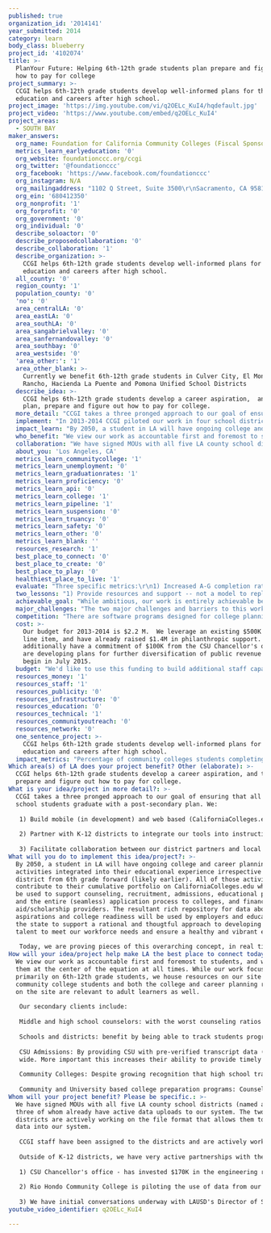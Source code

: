 ```yaml
---
published: true
organization_id: '2014141'
year_submitted: 2014
category: learn
body_class: blueberry
project_id: '4102074'
title: >-
  PlanYour Future: Helping 6th-12th grade students plan prepare and figure out
  how to pay for college
project_summary: >-
  CCGI helps 6th-12th grade students develop well-informed plans for their
  education and careers after high school.
project_image: 'https://img.youtube.com/vi/q2OELc_KuI4/hqdefault.jpg'
project_video: 'https://www.youtube.com/embed/q2OELc_KuI4'
project_areas:
  - SOUTH BAY
maker_answers:
  org_name: Foundation for California Community Colleges (Fiscal Sponsor)
  metrics_learn_earlyeducation: '0'
  org_website: foundationccc.org/ccgi
  org_twitter: '@foundationccc'
  org_facebook: 'https://www.facebook.com/foundationccc'
  org_instagram: N/A
  org_mailingaddress: "1102 Q Street, Suite 3500\r\nSacramento, CA 95811"
  org_ein: '680412350'
  org_nonprofit: '1'
  org_forprofit: '0'
  org_government: '0'
  org_individual: '0'
  describe_soloactor: '0'
  describe_proposedcollaboration: '0'
  describe_collaboration: '1'
  describe_organization: >-
    CCGI helps 6th-12th grade students develop well-informed plans for their
    education and careers after high school.
  all_county: '0'
  region_county: '1'
  population_county: '0'
  'no': '0'
  area_centralLA: '0'
  area_eastLA: '0'
  area_southLA: '0'
  area_sangabrielvalley: '0'
  area_sanfernandovalley: '0'
  area_southbay: '0'
  area_westside: '0'
  'area_other:': '1'
  area_other_blank: >-
    Currently we benefit 6th-12th grade students in Culver City, El Monte, El
    Rancho, Hacienda La Puente and Pomona Unified School Districts
  describe_idea: >-
    CCGI helps 6th-12th grade students develop a career aspiration,  and then
    plan, prepare and figure out how to pay for college.
  more_detail: "CCGI takes a three pronged approach to our goal of ensuring that all high school students graduate with a post-secondary plan.  We:\r\n\r\n1) Build mobile (in development) and web based (CaliforniaColleges.edu) college and career planning tools that allow each student to develop their own individual portfolio.\r\n\r\n2) Partner with K-12 districts to integrate our tools into instructional time and counseling practice (both school based counselors and partner CBOS/university based outreach programs) so that all students meet 18 college and career planning milestones.\r\n\r\n3) Facilitate collaboration between our district partners and local colleges/universities to use student portfolios for college recruitment, admission and first year academic placement.  "
  implement: "In 2013-2014 CCGI piloted our work in four school districts (3 in LA County) reaching more than 25,000 students.   During 2014-2015 we've added two additional districts in the region. Our partnerships with districts allow for:\r\n\r\n1) Student portfolios to be populated with verified academic transcript data so that guidance can be personalized to each student.\r\n\r\n2) Counselor accounts that allow for the case-management and tracking of student progress (individually and/or in the aggregate) on 18 college and career planning milestones.  \r\n\r\n3) Analysis of student progress (individually and in the aggregate) on the 15 course sequence (A-G coursework) that students must pass in order to achieve minimum eligibility requirements for the California State and University of California systems.\r\n\r\n4)  A CCGI staff person is assigned to each district to support development of college and career planning requirements for students, and the associated implementation plan. Implementation plans include which milestones will be met by grade level, which lesson plans will be used to help students navigate the system and complete those key milestones, how those lesson plans will be integrated into counseling or instructional time, and who will deliver those lessons.  \r\n\r\n5) CCGI staff then build capacity among district personnel to facilitate the lesson plans and maximize utilization of the tools we provide. \r\n\r\nWe work with counselors and students to inform ongoing iteration of our tools.  This year our primary focus is revisions to the financial aid section of the website.\r\n\r\nIn addition to \"on-the-ground\" implementation, we work with individual campuses and higher education systems to:\r\n\r\n1) Support utilization of data from student portfolios for:\r\na) admissions in the CSU System (students can apply directly from their portfolio on our system, and their academic data is considered verified for admission)\r\nb) first year academic placement in community college -- allowing for a 25-30% reduction in remedial coursework placements.\r\n\r\nAdditionally, our partnerships with K-12 districts begin in January of the school year prior to implementation.  Accordingly, January-September of 2015 will be spent developing additional partnerships in the region.\r\n"
  impact_learn: "By 2050, a student in LA will have ongoing college and career planning activities integrated into their educational experience irrespective of school district from 6th grade forward (likely earlier). All of those activities will contribute to their cumulative portfolio on CaliforniaColleges.edu which will be used to support counseling, recruitment, admissions, educational planning and the entire (seamless) application process to colleges, and financial aid/scholarship providers.  The resultant rich repository for data about career aspirations and college readiness will be used by employers and educators in the state to support a rational and thougtful approach to developing native talent  to meet our workforce needs and ensure a healthy and vibrant economy. \r\n\r\nToday, we are proving pieces of this overarching concept, in real time with school districts, colleges and students themselves.  Our progress on A-G analysis and planning tools during 2014-2015 will allow us to help districts increase the numbers of students who graduate eligible for admissions to a four year college or university. Increased awareness of post-secondary options and degree pathways will help students to more fully understand the steps ahead of them and arrive at post-secondary ready to succeed."
  who_benefit: "We view our work as accountable first and foremost to students, and we place them at the center of the equation at all times.  While our work focuses primarily on 6th-12th grade students, we house resources on our site for community college students and both the college and career planning resources on the site are relevant to adult learners as well.\r\n\r\nOur secondary clients include:\r\n\r\nMiddle and high school counselors: with the worst counseling ratios in the country, California's school counselors manage average caseloads of 945 students each.  We provide tools, lesson plans and user support to help counselors maximize the efficiency with whichthey work with each student, and automate portions of their work (nagging students for forms can be accomplished by mobile app notofication) so that their time can be used for actual counseling.\r\n\r\nSchools and districts: benefit by being able to track students progress in ways they've not had access to before.  This is especially important as we are likely to see college readiness become a key indicator in API scores, as well as Local Control Accountability Plans.\r\n\r\nCSU Admissions:  By providing CSU with pre-verified transcript data (already used for A-G progress analysis with students), we prevent them from having to re-enter data, or hand check transcripts against the Doorways database at UC Office of the President.  At scale, this has the potential to save the system $12-$15M system-\r\nwide.  More important this increases their ability to provide timely and accurate financial aid packages, and to devote more resources to student guidance and counseling during the counseling and admissions process.\r\n\r\nCommunity Colleges: Despite growing recognition that high school transcripts are key to successful first year academic placement, community colleges (as open access institutions) do not and will not request or require that transcript data from students. Our system allows them not only to access transcript data for that purpose, but non-academic data about student's career exploration and aspirations that will support educational planning.\r\n\r\nCommunity and University based college preparation programs:  Counselors in these programs generally lack access to student's transcript data.  By linking their portfolio to approved providers (we have an approval process), we help to unify and maximize the efforts of all adults participating in a student's planning process."
  collaboration: "We have signed MOUs with all five LA county school districts (named above), three of whom already have active data uploads to our system.  The two newer districts are actively working on the file format that allows them to load data into our system.\r\n\r\nCCGI staff have been assigned to the districts and are actively working on 2014-2015 implementation plans.\r\n\r\nOutside of K-12 districts, we have very active partnerships with the following institutions of higher education:\r\n\r\n1) CSU Chancellor's office - has invested $170K in the engineering required to articulate CaliforniaColleges.edu with their CSU Mentor Application platform to allow for seamless application by students and receipt of pre-verified transcript data by their campuses offices of admissions.\r\n\r\n2) Rio Hondo Community College is piloting the use of data from our file format for first year academic placement of approximately 350 first year students who graduated from El Monte High school District in Spring 2014.  Rio's Dean of Counseling works closely with CCGI to inform the development of counseling tools, messaging and the higher ed user role on our professional center/counselor facing portal - to maximize the use of our system for smoothing transition to community colleges.  Our goals include expansion to all Rio Hondo's feeder districts (we are in three of six already) to prove the ability to place all incoming students based on transcripts rather than placement exams.\r\n\r\n3) We have initial conversations underway with LAUSD's Director of Secondary Education, Gerardo Loera, as well as local superintendent Bravo (ESC South), to pilot the use of CCGI tools in their high schools. "
  about_you: 'Los Angeles, CA'
  metrics_learn_communitycollege: '1'
  metrics_learn_unemployment: '0'
  metrics_learn_graduationrates: '1'
  metrics_learn_proficiency: '0'
  metrics_learn_api: '0'
  metrics_learn_college: '1'
  metrics_learn_pipeline: '1'
  metrics_learn_suspension: '0'
  metrics_learn_truancy: '0'
  metrics_learn_safety: '0'
  metrics_learn_other: '0'
  metrics_learn_blank: ''
  resources_research: '1'
  best_place_to_connect: '0'
  best_place_to_create: '0'
  best_place_to_play: '0'
  healthiest_place_to_live: '1'
  evaluate: "Three specific metrics:\r\n1) Increased A-G completion rates (previous studies suggest this will take a few years of high quality implementation to achieve)\r\n2) 75% completion of grade level milestones in partner districts\r\n3) 20-30% reduction in remedial placement at participating community colleges\r\n\r\nThis project collects extraordinary amounts of data, including -- analytics on utilization of our tools, student progress on 18 college and career milestones, applications submitted, transcripts sent, unitary level academic data for each student, and qualitative feedback from all user groups.  We can additionally articulate data sets with our higher education partners to run queries about post-matriculation outcomes.\r\n\r\nWhile we have an external evaluator on contract, we are in the process of redefining our evaluation questions as information gathered  and lessons learned during our first year have spurred new thinking about the various dimensions of this work."
  two_lessons: "1) Provide resources and support -- not a model to replicate:\r\nOur success to date is attributable to several factors, but chief among them is our willingness to work with districts on their terms.  While we have suggestions about how best to integrate our tools, we view ourselves as a set of resources and support for the college and career readiness agenda/strategy within each district and adapt accordingly. We do not provide model that they must implement with fidelity.\r\n\r\n2) Solve active pain points:  Rather than asking people use and master the full range of tools available to them on our platforms, we work to identify the pain points they are struggling with or problems they want to solve in the immediate term, and design our user support and professional development to assist them in that process.  We believe that this leads to more willing and enthusiastic utilization.  \r\n\r\nBoth of these lessons apply to all levels of partnership - K-12 districts, higher education partners etc.- if we are not genuinely helping our partners advance their own student success goals, nor helping them to solve immediate pain points, then we are not adding value to their work.\r\n"
  achievable_goal: "While ambitious, our work is entirely achievable because it leverages the energy and focus of so many partners across the educational system.  By providing tools, resources and a customer-centric approach to user support, our team helps counselors and educators across the region to do their jobs better and more efficiently.  This builds good will, helps to extend the reach and impact of all the adults working with students on college and career readiness and helps us all to learn from one another's innovations.\r\n\r\nDuring the last school year we were testing for demand for and utility of our platforms, as well as the willingness of K-12 and higher education partners to partner with us, and our ability to effectively (securely and accurately) build data bridges to populate student portfolios with academic data.  \r\n\r\nThis year, our focus is on learning how to most effectively support integration of our tools into counseling and instructional practice so that students maximize the use of the tools in their college and career planning process. "
  major_challenges: "The two major challenges and barriers to this work are:\r\n1) Bandwidth -- all partners are stretched thin and working on multiple tracks. For example, we anticipate common core implementation taking precedence over the integration of our tools during instructional time in districts. "
  competition: "There are software programs designed for college planning -- foremost among them is Naviance, which was purchased a few years back by Hobsons. There are several things that differentiate CCGI from Naviance:\r\n\r\n1) We are a not for profit, equity driven initiative -- our goal is not to sell districts a product, but to ensure that students are utilizing the tools to increase their likelihood of success in higher education.\r\n\r\n2)  Naviance is a canned product, we iterate our tools and lesson plans with our end users to maximize utility/utilization.\r\n\r\n3) Naviance is designed for a national market.  Due to the complexities and peculiarities of California, we design specifically for this state, and are endorsed by and collaborating with the higher education systems in this state.  Students can use our tools for national college search, but we emphasize utility for those 80% of students who stay in state for college, and who mostly attend California State Universities or the California Community Colleges.\r\n\r\n4) Because utilization is our goal, we invest significant staff time and resources in supporting implementation among our district, community based and higher education partners.\r\n\r\n5) Naviance was built with a different student user in mind. Their focus is on competitive eligibility for admission to elite institutions (they are famous for their scatterplots demonstrating competitive eligibilty).   This, and their pricing model, explains why Naviance is prevalent in very well resourced districts, but not a significant presence in lower income districts.  Our emphasis is on students who are the first in their family to go to college and invests in the issues most pertinent to their experience (specialized sections on DREAMERS, Foster youth, an emphasis on making explicit steps that are a already a matter of course for students who come from college educated families)."
  cost: >-
    Our budget for 2013-2014 is $2.2 M.  We leverage an existing $500K state
    line item, and have already raised $1.4M in philanthropic support.  We
    additionally have a commitment of $100K from the CSU Chancellor's office and
    are developing plans for further diversification of public revenue - to
    begin in July 2015.
  budget: "We'd like to use this funding to build additional staff capacity so that we can further the development of partnerships in the region.  Additional funding will be used for that staffing purpose and will contribute to the full Spanish language  translation of the site.\r\n\r\nAdditional staffing will allow us to document lessons learned from implementation, begin to build out additional partnerships in the region (including LAUSD), and provide greater support to the 239 counselors in non-partner districts who have requested training and support to use our system with their students.\r\n\r\nRegional Manager Los Angeles  $65,000\r\nTaxes/Benefits at 35% $22,750\r\nSpanish Translation: $12,250\r\n_____________________________\r\nTotal $100K\r\n"
  resources_money: '1'
  resources_staff: '1'
  resources_publicity: '0'
  resources_infrastructure: '0'
  resources_education: '0'
  resources_technical: '1'
  resources_communityoutreach: '0'
  resources_network: '0'
  one_sentence_project: >-
    CCGI helps 6th-12th grade students develop well-informed plans for their
    education and careers after high school.
  impact_metrics: "Percentage of community colleges students completing a certificate, degree, or transfer-related program\r\n \r\nCCGI impacts this metric in two ways:\r\n1) studies from the RP group, Community College Research Center, and from Long Beach City College, all indicate that high school transcripts are a better predictor of performance in college coursework than any of the placement exams currently in use in the Community College system.  Use of transcripts allow for 25-30% fewer students to place into remedial coursework.  Students who get caught in remediation have only a 26% chance of transferring or completing a degree.  We are already pilot testing the use of high school transcript data from our system for first year academic placement in math at Rio Hondo College.\r\n\r\n2) Additionally, we are on the front end of a collaboration with the academic senate of the community colleges to integrate educational planning tools for community college bound students onto our web-platform.\r\n\r\nIncreased graduation rates:\r\nOne cause of high drop out rates is that students don't understand the relevance of their education to their lives and their futures.  All of our work is designed to illuminate and reinforce that connection.\r\n\r\nCollege Matriculation Rates:  Lack of college knowledge, and lack of a college going culture are two key barriers to college matriculation. Our entire enterprise is designed to combat those two barriers.\r\n\r\nSeamless pipelines:  Our work addresses not just college readiness, but college transition as well.  We do so in the following ways:\r\n\r\n1) We are working towards as seamless a set of tools as possible and CSU's chancellor's office is the earliest partner in our effort to make all application systems seamless for students.  Moving forward students should be able to use their portfolio on CaliforniaColleges.edu to populate not just CSU Mentor, but UC Apply and their Cal-grant GPA verification, thereby reducing the possibility of falling through the cracks.  More seamless application processes allow for more timely financial aid packages -- which is the make or break factor in a student's decision making process about college.\r\n\r\n2)  Our dual emphasis on career and college planning helps students to make the connections early between careers and educational goals so that they choose the right colleges and majors to help them enter those fields. \r\n\r\n3) Our mobile app and other tools provide continuous support during the summer after high school, to prevent \"summer melt.\"  "
Which area(s) of LA does your project benefit? Other (elaborate): >-
  CCGI helps 6th-12th grade students develop a career aspiration, and then plan,
  prepare and figure out how to pay for college.
What is your idea/project in more detail?: >-
  CCGI takes a three pronged approach to our goal of ensuring that all high
  school students graduate with a post-secondary plan. We:
   
   1) Build mobile (in development) and web based (CaliforniaColleges.edu) college and career planning tools that allow each student to develop their own individual portfolio.
   
   2) Partner with K-12 districts to integrate our tools into instructional time and counseling practice (both school based counselors and partner CBOS/university based outreach programs) so that all students meet 18 college and career planning milestones.
   
   3) Facilitate collaboration between our district partners and local colleges/universities to use student portfolios for college recruitment, admission and first year academic placement.
What will you do to implement this idea/project?: >-
  By 2050, a student in LA will have ongoing college and career planning
  activities integrated into their educational experience irrespective of school
  district from 6th grade forward (likely earlier). All of those activities will
  contribute to their cumulative portfolio on CaliforniaColleges.edu which will
  be used to support counseling, recruitment, admissions, educational planning
  and the entire (seamless) application process to colleges, and financial
  aid/scholarship providers. The resultant rich repository for data about career
  aspirations and college readiness will be used by employers and educators in
  the state to support a rational and thougtful approach to developing native
  talent to meet our workforce needs and ensure a healthy and vibrant economy. 
   
   Today, we are proving pieces of this overarching concept, in real time with school districts, colleges and students themselves. Our progress on A-G analysis and planning tools during 2014-2015 will allow us to help districts increase the numbers of students who graduate eligible for admissions to a four year college or university. Increased awareness of post-secondary options and degree pathways will help students to more fully understand the steps ahead of them and arrive at post-secondary ready to succeed.
How will your idea/project help make LA the best place to connect today? In LA2050?: >-
  We view our work as accountable first and foremost to students, and we place
  them at the center of the equation at all times. While our work focuses
  primarily on 6th-12th grade students, we house resources on our site for
  community college students and both the college and career planning resources
  on the site are relevant to adult learners as well.
   
   Our secondary clients include:
   
   Middle and high school counselors: with the worst counseling ratios in the country, California's school counselors manage average caseloads of 945 students each. We provide tools, lesson plans and user support to help counselors maximize the efficiency with whichthey work with each student, and automate portions of their work (nagging students for forms can be accomplished by mobile app notofication) so that their time can be used for actual counseling.
   
   Schools and districts: benefit by being able to track students progress in ways they've not had access to before. This is especially important as we are likely to see college readiness become a key indicator in API scores, as well as Local Control Accountability Plans.
   
   CSU Admissions: By providing CSU with pre-verified transcript data (already used for A-G progress analysis with students), we prevent them from having to re-enter data, or hand check transcripts against the Doorways database at UC Office of the President. At scale, this has the potential to save the system $12-$15M system-
   wide. More important this increases their ability to provide timely and accurate financial aid packages, and to devote more resources to student guidance and counseling during the counseling and admissions process.
   
   Community Colleges: Despite growing recognition that high school transcripts are key to successful first year academic placement, community colleges (as open access institutions) do not and will not request or require that transcript data from students. Our system allows them not only to access transcript data for that purpose, but non-academic data about student's career exploration and aspirations that will support educational planning.
   
   Community and University based college preparation programs: Counselors in these programs generally lack access to student's transcript data. By linking their portfolio to approved providers (we have an approval process), we help to unify and maximize the efforts of all adults participating in a student's planning process.
Whom will your project benefit? Please be specific.: >-
  We have signed MOUs with all five LA county school districts (named above),
  three of whom already have active data uploads to our system. The two newer
  districts are actively working on the file format that allows them to load
  data into our system.
   
   CCGI staff have been assigned to the districts and are actively working on 2014-2015 implementation plans.
   
   Outside of K-12 districts, we have very active partnerships with the following institutions of higher education:
   
   1) CSU Chancellor's office - has invested $170K in the engineering required to articulate CaliforniaColleges.edu with their CSU Mentor Application platform to allow for seamless application by students and receipt of pre-verified transcript data by their campuses offices of admissions.
   
   2) Rio Hondo Community College is piloting the use of data from our file format for first year academic placement of approximately 350 first year students who graduated from El Monte High school District in Spring 2014. Rio's Dean of Counseling works closely with CCGI to inform the development of counseling tools, messaging and the higher ed user role on our professional center/counselor facing portal - to maximize the use of our system for smoothing transition to community colleges. Our goals include expansion to all Rio Hondo's feeder districts (we are in three of six already) to prove the ability to place all incoming students based on transcripts rather than placement exams.
   
   3) We have initial conversations underway with LAUSD's Director of Secondary Education, Gerardo Loera, as well as local superintendent Bravo (ESC South), to pilot the use of CCGI tools in their high schools.
youtube_video_identifier: q2OELc_KuI4

---
```

